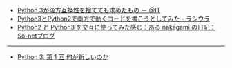 * [Python 3が後方互換性を捨てても求めたもの － ＠IT](http://www.atmarkit.co.jp/fcoding/articles/python3/01/python301a.html)
* [Python3とPython2で両方で動くコードを書こうとしてみた - ラシウラ](http://d.hatena.ne.jp/bellbind/20081002/1222948118)
* [Python2 と Python3 を交互に使ってみた感じ：ある nakagami の日記：So-netブログ](http://nakagami.blog.so-net.ne.jp/2009-05-25)

***
* [Python 3: 第 1 回 何が新しいのか](http://www.ibm.com/developerworks/jp/linux/library/l-python3-1/)


